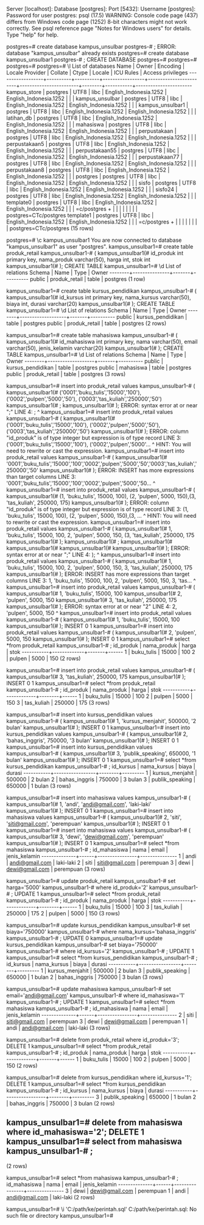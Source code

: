 Server [localhost]:
Database [postgres]:
Port [5432]:
Username [postgres]:
Password for user postgres:
psql (17.5)
WARNING: Console code page (437) differs from Windows code page (1252)
         8-bit characters might not work correctly. See psql reference
         page "Notes for Windows users" for details.
Type "help" for help.

postgres=# create database kampus_unsulbar
postgres-# ;
ERROR:  database "kampus_unsulbar" already exists
postgres=# create database kampus_unsulbar1
postgres-# ;
CREATE DATABASE
postgres=#
postgres=#
postgres=#
postgres=# \l
                                                                    List of databases
       Name       |  Owner   | Encoding | Locale Provider |        Collate         |         Ctype          | Locale | ICU Rules |   Access privileges
------------------+----------+----------+-----------------+------------------------+------------------------+--------+-----------+-----------------------
 kampus_store     | postgres | UTF8     | libc            | English_Indonesia.1252 | English_Indonesia.1252 |        |           |
 kampus_unsulbar  | postgres | UTF8     | libc            | English_Indonesia.1252 | English_Indonesia.1252 |        |           |
 kampus_unsulbar1 | postgres | UTF8     | libc            | English_Indonesia.1252 | English_Indonesia.1252 |        |           |
 latihan_db       | postgres | UTF8     | libc            | English_Indonesia.1252 | English_Indonesia.1252 |        |           |
 mahasiswa        | postgres | UTF8     | libc            | English_Indonesia.1252 | English_Indonesia.1252 |        |           |
 perpustakaan     | postgres | UTF8     | libc            | English_Indonesia.1252 | English_Indonesia.1252 |        |           |
 perpustakaan5    | postgres | UTF8     | libc            | English_Indonesia.1252 | English_Indonesia.1252 |        |           |
 perpustakaan55   | postgres | UTF8     | libc            | English_Indonesia.1252 | English_Indonesia.1252 |        |           |
 perpustakaan77   | postgres | UTF8     | libc            | English_Indonesia.1252 | English_Indonesia.1252 |        |           |
 perpustakaan8    | postgres | UTF8     | libc            | English_Indonesia.1252 | English_Indonesia.1252 |        |           |
 postgres         | postgres | UTF8     | libc            | English_Indonesia.1252 | English_Indonesia.1252 |        |           |
 sisfo            | postgres | UTF8     | libc            | English_Indonesia.1252 | English_Indonesia.1252 |        |           |
 sisfo24          | postgres | UTF8     | libc            | English_Indonesia.1252 | English_Indonesia.1252 |        |           |
 template0        | postgres | UTF8     | libc            | English_Indonesia.1252 | English_Indonesia.1252 |        |           | =c/postgres          +
                  |          |          |                 |                        |                        |        |           | postgres=CTc/postgres
 template1        | postgres | UTF8     | libc            | English_Indonesia.1252 | English_Indonesia.1252 |        |           | =c/postgres          +
                  |          |          |                 |                        |                        |        |           | postgres=CTc/postgres
(15 rows)


postgres=# \c kampus_unsulbar1
You are now connected to database "kampus_unsulbar1" as user "postgres".
kampus_unsulbar1=# create table produk_retail
kampus_unsulbar1-# (
kampus_unsulbar1(# id_produk int primary key, nama_produk varchar(50), harga int, stok int
kampus_unsulbar1(# );
CREATE TABLE
kampus_unsulbar1=# \d
             List of relations
 Schema |     Name      | Type  |  Owner
--------+---------------+-------+----------
 public | produk_retail | table | postgres
(1 row)


kampus_unsulbar1=# create table kursus_pendidikan
kampus_unsulbar1-# (
kampus_unsulbar1(# id_kursus int primary key, nama_kursus varchar(50), biaya int, durasi varchar(20)
kampus_unsulbar1(# );
CREATE TABLE
kampus_unsulbar1=# \d
               List of relations
 Schema |       Name        | Type  |  Owner
--------+-------------------+-------+----------
 public | kursus_pendidikan | table | postgres
 public | produk_retail     | table | postgres
(2 rows)


kampus_unsulbar1=# create table mahasiswa
kampus_unsulbar1-# (
kampus_unsulbar1(# id_mahasiswa int primary key, nama varchar(50), email varchar(50), jenis_kelamin varchar(20)
kampus_unsulbar1(# );
CREATE TABLE
kampus_unsulbar1=# \d
               List of relations
 Schema |       Name        | Type  |  Owner
--------+-------------------+-------+----------
 public | kursus_pendidikan | table | postgres
 public | mahasiswa         | table | postgres
 public | produk_retail     | table | postgres
(3 rows)


kampus_unsulbar1=# insert into produk_retail values
kampus_unsulbar1-# (
kampus_unsulbar1(# ('0001','buku_tulis','15000','100'), ('0002','pulpen','5000','50'), ('0003','tas_kuliah','250000','50')
kampus_unsulbar1(# ;
kampus_unsulbar1(# );
ERROR:  syntax error at or near ";"
LINE 4: ;
        ^
kampus_unsulbar1=# insert into produk_retail values
kampus_unsulbar1-# (
kampus_unsulbar1(# ('0001','buku_tulis','15000','100'), ('0002','pulpen','5000','50'), ('0003','tas_kuliah','250000','50')
kampus_unsulbar1(# );
ERROR:  column "id_produk" is of type integer but expression is of type record
LINE 3: ('0001','buku_tulis','15000','100'), ('0002','pulpen','5000'...
        ^
HINT:  You will need to rewrite or cast the expression.
kampus_unsulbar1=# insert into produk_retail values
kampus_unsulbar1-# (
kampus_unsulbar1(# '0001','buku_tulis','15000','100','0002','pulpen','5000','50','0003','tas_kuliah','250000','50'
kampus_unsulbar1(# );
ERROR:  INSERT has more expressions than target columns
LINE 3: '0001','buku_tulis','15000','100','0002','pulpen','5000','50...
                                          ^
kampus_unsulbar1=# insert into produk_retail values
kampus_unsulbar1-# (
kampus_unsulbar1(# (1, 'buku_tulis', 15000, 100), (2, 'pulpen', 5000, 150),(3, 'tas_kuliah', 250000, 175)
kampus_unsulbar1(# );
ERROR:  column "id_produk" is of type integer but expression is of type record
LINE 3: (1, 'buku_tulis', 15000, 100), (2, 'pulpen', 5000, 150),(3, ...
        ^
HINT:  You will need to rewrite or cast the expression.
kampus_unsulbar1=# insert into produk_retail values
kampus_unsulbar1-# (
kampus_unsulbar1(# 1, 'buku_tulis', 15000, 100, 2, 'pulpen', 5000, 150, (3, 'tas_kuliah', 250000, 175
kampus_unsulbar1(# );
kampus_unsulbar1(# ;
kampus_unsulbar1(#
kampus_unsulbar1(#
kampus_unsulbar1(#
kampus_unsulbar1(# );
ERROR:  syntax error at or near ";"
LINE 4: );
         ^
kampus_unsulbar1=# insert into produk_retail values
kampus_unsulbar1-# (
kampus_unsulbar1(# 1, 'buku_tulis', 15000, 100, 2, 'pulpen', 5000, 150, 3, 'tas_kuliah', 250000, 175
kampus_unsulbar1(# );
ERROR:  INSERT has more expressions than target columns
LINE 3: 1, 'buku_tulis', 15000, 100, 2, 'pulpen', 5000, 150, 3, 'tas...
                                     ^
kampus_unsulbar1=# insert into produk_retail values
kampus_unsulbar1-# (
kampus_unsulbar1(# 1, 'buku_tulis', 15000, 100
kampus_unsulbar1(# 2, 'pulpen', 5000, 150
kampus_unsulbar1(# 3, 'tas_kuliah', 250000, 175
kampus_unsulbar1(# );
ERROR:  syntax error at or near "2"
LINE 4: 2, 'pulpen', 5000, 150
        ^
kampus_unsulbar1=# insert into produk_retail values
kampus_unsulbar1-# (
kampus_unsulbar1(# 1, 'buku_tulis', 15000, 100
kampus_unsulbar1(# );
INSERT 0 1
kampus_unsulbar1=# insert into produk_retail values
kampus_unsulbar1-# (
kampus_unsulbar1(# 2, 'pulpen', 5000, 150
kampus_unsulbar1(# );
INSERT 0 1
kampus_unsulbar1=# select *from produk_retail
kampus_unsulbar1-# ;
 id_produk | nama_produk | harga | stok
-----------+-------------+-------+------
         1 | buku_tulis  | 15000 |  100
         2 | pulpen      |  5000 |  150
(2 rows)


kampus_unsulbar1=# insert into produk_retail values
kampus_unsulbar1-# (
kampus_unsulbar1(# 3, 'tas_kuliah', 250000, 175
kampus_unsulbar1(# );
INSERT 0 1
kampus_unsulbar1=# select *from produk_retail
kampus_unsulbar1-# ;
 id_produk | nama_produk | harga  | stok
-----------+-------------+--------+------
         1 | buku_tulis  |  15000 |  100
         2 | pulpen      |   5000 |  150
         3 | tas_kuliah  | 250000 |  175
(3 rows)


kampus_unsulbar1=# insert into kursus_pendidikan values
kampus_unsulbar1-# (
kampus_unsulbar1(# 1, 'kursus_menjahit', 500000, '2 bulan'
kampus_unsulbar1(# );
INSERT 0 1
kampus_unsulbar1=# insert into kursus_pendidikan values
kampus_unsulbar1-# (
kampus_unsulbar1(# 2, 'bahas_inggris', 750000, '3 bulan'
kampus_unsulbar1(# );
INSERT 0 1
kampus_unsulbar1=# insert into kursus_pendidikan values
kampus_unsulbar1-# (
kampus_unsulbar1(# 3, 'publik_speaking', 650000, '1 bulan'
kampus_unsulbar1(# );
INSERT 0 1
kampus_unsulbar1=# select *from kursus_pendidikan
kampus_unsulbar1-# ;
 id_kursus |   nama_kursus   | biaya  | durasi
-----------+-----------------+--------+---------
         1 | kursus_menjahit | 500000 | 2 bulan
         2 | bahas_inggris   | 750000 | 3 bulan
         3 | publik_speaking | 650000 | 1 bulan
(3 rows)


kampus_unsulbar1=# insert into mahasiswa values
kampus_unsulbar1-# (
kampus_unsulbar1(# 1, 'andi', 'andi@gmail.com', 'laki-laki'
kampus_unsulbar1(# );
INSERT 0 1
kampus_unsulbar1=# insert into mahasiswa values
kampus_unsulbar1-# (
kampus_unsulbar1(# 2, 'siti', 'siti@gmail.com', 'perempuan'
kampus_unsulbar1(# );
INSERT 0 1
kampus_unsulbar1=# insert into mahasiswa values
kampus_unsulbar1-# (
kampus_unsulbar1(# 3, 'dewi', 'dewi@gmail.com', 'perempuan'
kampus_unsulbar1(# );
INSERT 0 1
kampus_unsulbar1=# select *from mahasiswa
kampus_unsulbar1-# ;
 id_mahasiswa | nama |     email      | jenis_kelamin
--------------+------+----------------+---------------
            1 | andi | andi@gmail.com | laki-laki
            2 | siti | siti@gmail.com | perempuan
            3 | dewi | dewi@gmail.com | perempuan
(3 rows)


kampus_unsulbar1=# update produk_retail
kampus_unsulbar1-# set harga='5000'
kampus_unsulbar1-# where id_produk='2'
kampus_unsulbar1-# ;
UPDATE 1
kampus_unsulbar1=# select *from produk_retail
kampus_unsulbar1-# ;
 id_produk | nama_produk | harga  | stok
-----------+-------------+--------+------
         1 | buku_tulis  |  15000 |  100
         3 | tas_kuliah  | 250000 |  175
         2 | pulpen      |   5000 |  150
(3 rows)


kampus_unsulbar1=# update kursus_pendidikan
kampus_unsulbar1-# set biaya='750000'
kampus_unsulbar1-# where nama_kursus='bahasa_inggris'
kampus_unsulbar1-# ;
UPDATE 0
kampus_unsulbar1=# update kursus_pendidikan
kampus_unsulbar1-# set biaya='750000'
kampus_unsulbar1-# where id_kursus='2'
kampus_unsulbar1-# ;
UPDATE 1
kampus_unsulbar1=# select *from kursus_pendidikan
kampus_unsulbar1-# ;
 id_kursus |   nama_kursus   | biaya  | durasi
-----------+-----------------+--------+---------
         1 | kursus_menjahit | 500000 | 2 bulan
         3 | publik_speaking | 650000 | 1 bulan
         2 | bahas_inggris   | 750000 | 3 bulan
(3 rows)


kampus_unsulbar1=# update mahasiswa
kampus_unsulbar1-# set email='andi@gmail.com'
kampus_unsulbar1-# where id_mahasiswa='1'
kampus_unsulbar1-# ;
UPDATE 1
kampus_unsulbar1=# select *from mahasiswa
kampus_unsulbar1-# ;
 id_mahasiswa | nama |     email      | jenis_kelamin
--------------+------+----------------+---------------
            2 | siti | siti@gmail.com | perempuan
            3 | dewi | dewi@gmail.com | perempuan
            1 | andi | andi@gmail.com | laki-laki
(3 rows)


kampus_unsulbar1=# delete from produk_retail where id_produk='3';
DELETE 1
kampus_unsulbar1=# select *from produk_retail
kampus_unsulbar1-# ;
 id_produk | nama_produk | harga | stok
-----------+-------------+-------+------
         1 | buku_tulis  | 15000 |  100
         2 | pulpen      |  5000 |  150
(2 rows)


kampus_unsulbar1=# delete from kursus_pendidikan where id_kursus='1';
DELETE 1
kampus_unsulbar1=# select *from kursus_pendidikan
kampus_unsulbar1-# ;
 id_kursus |   nama_kursus   | biaya  | durasi
-----------+-----------------+--------+---------
         3 | publik_speaking | 650000 | 1 bulan
         2 | bahas_inggris   | 750000 | 3 bulan
(2 rows)


kampus_unsulbar1=# delete from mahasiswa where id_mahasiswa='2';
DELETE 1
kampus_unsulbar1=# select from mahasiswa
kampus_unsulbar1-# ;
--
(2 rows)


kampus_unsulbar1=# select *from mahasiswa
kampus_unsulbar1-# ;
 id_mahasiswa | nama |     email      | jenis_kelamin
--------------+------+----------------+---------------
            3 | dewi | dewi@gmail.com | perempuan
            1 | andi | andi@gmail.com | laki-laki
(2 rows)


kampus_unsulbar1=# \i 'C:/path/ke/perintah.sql'
C:/path/ke/perintah.sql: No such file or directory
kampus_unsulbar1=#
